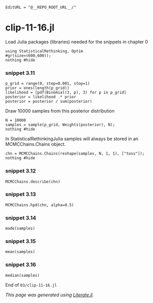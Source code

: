 ```@meta
EditURL = "@__REPO_ROOT_URL__/"
```

# clip-11-16.jl

Load Julia packages (libraries) needed  for the snippets in chapter 0

```@example clip-11-16
using StatisticalRethinking, Optim
#gr(size=(600,600));
nothing #hide
```

### snippet 3.11

```@example clip-11-16
p_grid = range(0, step=0.001, stop=1)
prior = ones(length(p_grid))
likelihood = [pdf(Binomial(3, p), 3) for p in p_grid]
posterior = likelihood .* prior
posterior = posterior / sum(posterior)
```

Draw 10000 samples from this posterior distribution

```@example clip-11-16
N = 10000
samples = sample(p_grid, Weights(posterior), N);
nothing #hide
```

In StatisticalRethinkingJulia samples will always be stored
in an MCMCChains.Chains object.

```@example clip-11-16
chn = MCMCChains.Chains(reshape(samples, N, 1, 1), ["toss"]);
nothing #hide
```

### snippet 3.12

```@example clip-11-16
MCMCChains.describe(chn)
```

### snippet 3.13

```@example clip-11-16
MCMCChains.hpd(chn, alpha=0.5)
```

### snippet 3.14

```@example clip-11-16
mode(samples)
```

### snippet 3.15

```@example clip-11-16
mean(samples)
```

### snippet 3.16

```@example clip-11-16
median(samples)
```

End of `03/clip-11-16.jl`

*This page was generated using [Literate.jl](https://github.com/fredrikekre/Literate.jl).*

